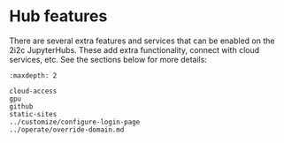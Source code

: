 # Hub features

There are several extra features and services that can be enabled on the 2i2c JupyterHubs.
These add extra functionality, connect with cloud services, etc.
See the sections below for more details:

```{toctree}
:maxdepth: 2

cloud-access
gpu
github
static-sites
../customize/configure-login-page
../operate/override-domain.md
```
